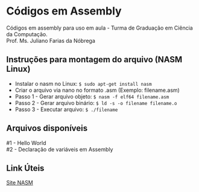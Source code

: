 # Códigos em Assembly
Códigos em assembly para uso em aula - Turma de Graduação em Ciência da Computação.<br>
Prof. Ms. Juliano Farias da Nóbrega

## Instruções para montagem do arquivo (NASM Linux)

- Instalar o nasm no Linux: `$ sudo apt-get install nasm`
- Criar o arquivo via nano no formato .asm (Exemplo: filename.asm)
- Passo 1 - Gerar arquivo objeto: `$ nasm -f elf64 filename.asm`
- Passo 2 - Gerar arquivo binário: `$ ld -s -o filename filename.o`
- Passo 3 - Executar arquivo: `$ ./filename`

## Arquivos disponíveis

#1 - Hello World <br>
#2 - Declaração de variáveis em Assembly <br>

## Link Úteis

[Site NASM](https://www.nasm.us/)


